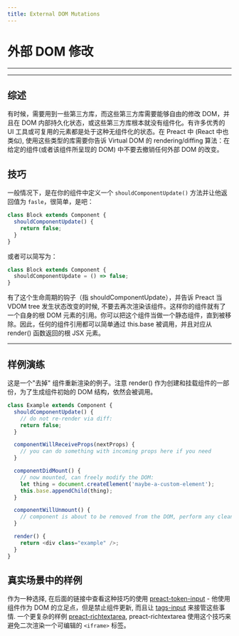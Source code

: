 ```yaml
---
title: External DOM Mutations
---
```


# 外部 DOM 修改

---

<div><toc></toc></div>

---

## 综述

有时候，需要用到一些第三方库，而这些第三方库需要能够自由的修改 DOM，并且在 DOM 内部持久化状态，或这些第三方库根本就没有组件化。有许多优秀的 UI 工具或可复用的元素都是处于这种无组件化的状态。在 Preact 中 (React 中也类似), 使用这些类型的库需要你告诉 Virtual DOM 的 rendering/diffing 算法：在给定的组件(或者该组件所呈现的 DOM) 中不要去撤销任何外部 DOM 的改变。

## 技巧

一般情况下，是在你的组件中定义一个 `shouldComponentUpdate()` 方法并让他返回值为 `fasle`，很简单，是吧：

```js
class Block extends Component {
  shouldComponentUpdate() {
    return false;
  }
}
```

或者可以简写为：

```js
class Block extends Component {
  shouldComponentUpdate = () => false;
}
```

有了这个生命周期的钩子（指 shouldComponentUpdate），并告诉 Preact 当 VDOM tree 发生状态改变的时候, 不要去再次渲染该组件。这样你的组件就有了一个自身的根 DOM 元素的引用。你可以把这个组件当做一个静态组件，直到被移除。因此，任何的组件引用都可以简单通过 this.base 被调用，并且对应从 render() 函数返回的根 JSX 元素。

---

## 样例演练

这是一个"去掉" 组件重新渲染的例子。注意 render() 作为创建和挂载组件的一部份，为了生成组件初始的 DOM 结构，依然会被调用。
```js
class Example extends Component {
  shouldComponentUpdate() {
    // do not re-render via diff:
    return false;
  }

  componentWillReceiveProps(nextProps) {
    // you can do something with incoming props here if you need
  }

  componentDidMount() {
    // now mounted, can freely modify the DOM:
    let thing = document.createElement('maybe-a-custom-element');
    this.base.appendChild(thing);
  }

  componentWillUnmount() {
    // component is about to be removed from the DOM, perform any cleanup.
  }

  render() {
    return <div class="example" />;
  }
}
```


## 真实场景中的样例

作为一种选择, 在后面的链接中查看这种技巧的使用 [preact-token-input](https://github.com/developit/preact-token-input/blob/master/src/index.js) -
他使用组件作为 DOM 的立足点，但是禁止组件更新, 而且让 [tags-input](https://github.com/developit/tags-input) 来接管这些事情.  一个更复杂的样例 [preact-richtextarea](https://github.com/developit/preact-richtextarea), preact-richtextarea 使用这个技巧来避免二次渲染一个可编辑的 `<iframe>` 标签。
